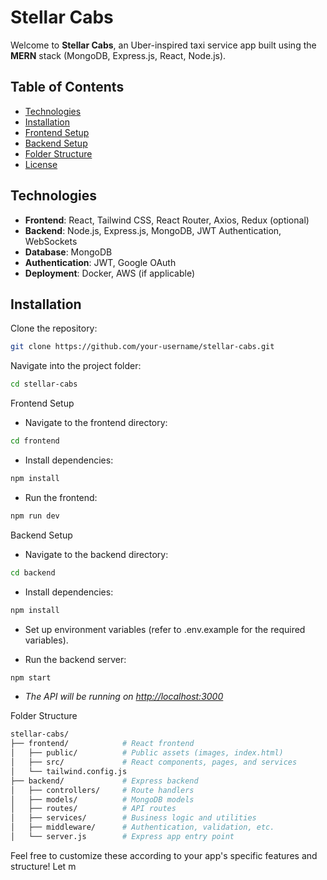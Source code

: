 # Stellar Cabs

Welcome to **Stellar Cabs**, an Uber-inspired taxi service app built using the **MERN** stack (MongoDB, Express.js, React, Node.js).

## Table of Contents

- [Technologies](#technologies)
- [Installation](#installation)
- [Frontend Setup](#frontend-setup)
- [Backend Setup](#backend-setup)
- [Folder Structure](#folder-structure)
- [License](#license)

## Technologies

- **Frontend**: React, Tailwind CSS, React Router, Axios, Redux (optional)
- **Backend**: Node.js, Express.js, MongoDB, JWT Authentication, WebSockets
- **Database**: MongoDB
- **Authentication**: JWT, Google OAuth
- **Deployment**: Docker, AWS (if applicable)

## Installation

Clone the repository:

```bash
git clone https://github.com/your-username/stellar-cabs.git
```

Navigate into the project folder:

```bash
cd stellar-cabs
```

Frontend Setup

- Navigate to the frontend directory:

```bash
cd frontend
```

- Install dependencies:

```bash
npm install
```

- Run the frontend:

```bash
npm run dev
```

Backend Setup

- Navigate to the backend directory:

```bash
cd backend
```

- Install dependencies:

```bash
npm install
```

- Set up environment variables (refer to .env.example for the required variables).

- Run the backend server:

```bash
npm start
```

- *The API will be running on <http://localhost:3000>*

Folder Structure

```bash
stellar-cabs/
├── frontend/            # React frontend
│   ├── public/          # Public assets (images, index.html)
│   ├── src/             # React components, pages, and services
│   └── tailwind.config.js
├── backend/             # Express backend
│   ├── controllers/     # Route handlers
│   ├── models/          # MongoDB models
│   ├── routes/          # API routes
│   ├── services/        # Business logic and utilities
│   ├── middleware/      # Authentication, validation, etc.
│   └── server.js        # Express app entry point

```

Feel free to customize these according to your app's specific features and structure! Let m
